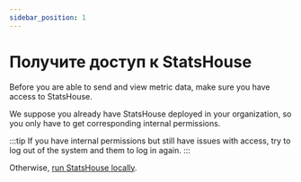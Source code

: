 ```yaml
---
sidebar_position: 1
---
```


# Получите доступ к StatsHouse

Before you are able to send and view metric data, make sure you have access to StatsHouse.

We suppose you already have StatsHouse deployed in your organization, so you only have to get
corresponding internal permissions.

:::tip
If you have internal permissions but still have issues with access, try to log out of the system and them to log in 
again.
:::

Otherwise, [run StatsHouse locally](../quick-start.md#запустите-statshouse-локально).

